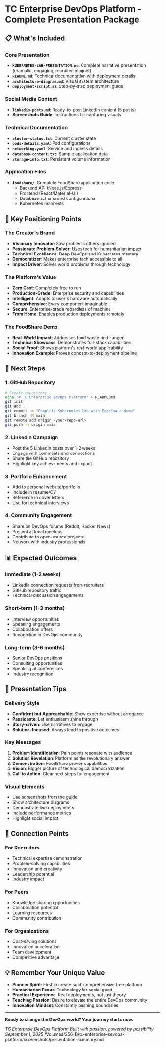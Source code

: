 # TC Enterprise DevOps Platform - Complete Presentation Package

## 📋 What's Included

### Core Presentation
- **`KUBERNETES-LAB-PRESENTATION.md`**: Complete narrative presentation (dramatic, engaging, recruiter-magnet)
- **`README.md`**: Technical documentation with deployment details
- **`architecture-diagram.md`**: Visual system architecture
- **`deployment-script.sh`**: Step-by-step deployment guide

### Social Media Content
- **`linkedin-posts.md`**: Ready-to-post LinkedIn content (5 posts)
- **Screenshots Guide**: Instructions for capturing visuals

### Technical Documentation
- **`cluster-status.txt`**: Current cluster state
- **`pods-details.yaml`**: Pod configurations
- **`networking.yaml`**: Service and ingress details
- **`database-content.txt`**: Sample application data
- **`storage-info.txt`**: Persistent volume information

### Application Files
- **`foodshare/`**: Complete FoodShare application code
  - Backend API (Node.js/Express)
  - Frontend (React/Material-UI)
  - Database schema and configurations
  - Kubernetes manifests

## 🎯 Key Positioning Points

### The Creator's Brand
- **Visionary Innovator**: Saw problems others ignored
- **Passionate Problem-Solver**: Uses tech for humanitarian impact
- **Technical Excellence**: Deep DevOps and Kubernetes mastery
- **Democratizer**: Makes enterprise tech accessible to all
- **Impact Driver**: Solves world problems through technology

### The Platform's Value
- **Zero Cost**: Completely free to run
- **Production-Grade**: Enterprise security and capabilities
- **Intelligent**: Adapts to user's hardware automatically
- **Comprehensive**: Every component imaginable
- **Secure**: Enterprise-grade regardless of machine
- **From Home**: Enables production deployments remotely

### The FoodShare Demo
- **Real-World Impact**: Addresses food waste and hunger
- **Technical Showcase**: Demonstrates full-stack capabilities
- **Social Proof**: Shows platform's real-world applicability
- **Innovation Example**: Proves concept-to-deployment pipeline

## 🚀 Next Steps

### 1. GitHub Repository
```bash
# Create repository
echo "# TC Enterprise DevOps Platform" > README.md
git init
git add .
git commit -m "Complete Kubernetes lab with FoodShare demo"
git branch -M main
git remote add origin <your-repo-url>
git push -u origin main
```

### 2. LinkedIn Campaign
- Post the 5 LinkedIn posts over 1-2 weeks
- Engage with comments and connections
- Share the GitHub repository
- Highlight key achievements and impact

### 3. Portfolio Enhancement
- Add to personal website/portfolio
- Include in resume/CV
- Reference in cover letters
- Use for technical interviews

### 4. Community Engagement
- Share on DevOps forums (Reddit, Hacker News)
- Present at local meetups
- Contribute to open-source projects
- Network with industry professionals

## 📊 Expected Outcomes

### Immediate (1-2 weeks)
- LinkedIn connection requests from recruiters
- GitHub repository traffic
- Technical discussion engagements

### Short-term (1-3 months)
- Interview opportunities
- Speaking engagements
- Collaboration offers
- Recognition in DevOps community

### Long-term (3-6 months)
- Senior DevOps positions
- Consulting opportunities
- Speaking at conferences
- Industry recognition

## 🎨 Presentation Tips

### Delivery Style
- **Confident but Approachable**: Show expertise without arrogance
- **Passionate**: Let enthusiasm shine through
- **Story-driven**: Use narratives to engage
- **Solution-focused**: Always lead to positive outcomes

### Key Messages
1. **Problem Identification**: Pain points resonate with audience
2. **Solution Revelation**: Platform as the revolutionary answer
3. **Demonstration**: FoodShare proves capabilities
4. **Vision**: Bigger picture of technological democratization
5. **Call to Action**: Clear next steps for engagement

### Visual Elements
- Use screenshots from the guide
- Show architecture diagrams
- Demonstrate live deployments
- Include performance metrics
- Highlight social impact

## 🔗 Connection Points

### For Recruiters
- Technical expertise demonstration
- Problem-solving capabilities
- Innovation and creativity
- Leadership potential
- Industry impact

### For Peers
- Knowledge sharing opportunities
- Collaboration potential
- Learning resources
- Community contribution

### For Organizations
- Cost-saving solutions
- Innovation acceleration
- Team development
- Competitive advantage

## 💡 Remember Your Unique Value

- **Pioneer Spirit**: First to create such comprehensive free platform
- **Humanitarian Focus**: Technology for social good
- **Practical Experience**: Real deployments, not just theory
- **Teaching Passion**: Desire to elevate the entire DevOps community
- **Innovation Mindset**: Constantly pushing boundaries

---

**Ready to change the DevOps world? Your journey starts now.**

*TC Enterprise DevOps Platform*
*Built with passion, powered by possibility*
*September 1, 2025*</content>
<parameter name="filePath">/Volumes/256-B/tc-enterprise-devops-platform/screenshots/presentation-summary.md
